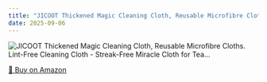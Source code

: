 ```yaml
---
title: "JICOOT Thickened Magic Cleaning Cloth, Reusable Microfibre Cloths. Lint-Free Cleaning Cloth - Streak-Free Miracle Cloth for Tea…"
date: 2025-09-06
---
```


<img src="" alt="JICOOT Thickened Magic Cleaning Cloth, Reusable Microfibre Cloths. Lint-Free Cleaning Cloth - Streak-Free Miracle Cloth for Tea…" style="max-width:100%;"/>

[🛒 Buy on Amazon](?tag=dineshtechblo-21)